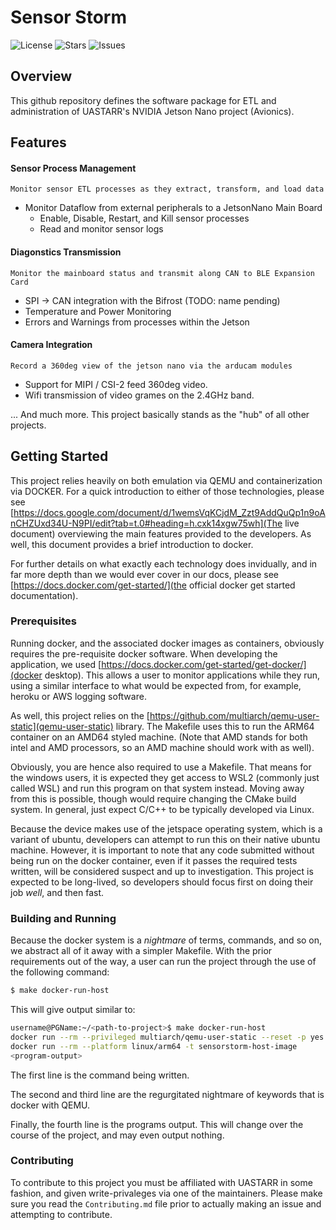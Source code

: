 # Sensor Storm

![License](https://img.shields.io/github/license/username/repository)
![Stars](https://img.shields.io/github/stars/username/repository)
![Issues](https://img.shields.io/github/issues/username/repository)


## Overview

This github repository defines the software package for ETL and administration of UASTARR's NVIDIA Jetson Nano project (Avionics).


## Features

#### Sensor Process Management
    Monitor sensor ETL processes as they extract, transform, and load data

- Monitor Dataflow from external peripherals to a JetsonNano Main Board
    - Enable, Disable, Restart, and Kill sensor processes
    - Read and monitor sensor logs


#### Diagonstics Transmission
    Monitor the mainboard status and transmit along CAN to BLE Expansion Card

- SPI -> CAN integration with the Bifrost (TODO: name pending)
- Temperature and Power Monitoring
- Errors and Warnings from processes within the Jetson


#### Camera Integration
    Record a 360deg view of the jetson nano via the arducam modules

- Support for MIPI / CSI-2 feed 360deg video.
- Wifi transmission of video grames on the 2.4GHz band.


... And much more. This project basically stands as the "hub" of all other projects.


## Getting Started

This project relies heavily on both emulation via QEMU and containerization via DOCKER. For a quick introduction to either of those technologies, please see [https://docs.google.com/document/d/1wemsVqKCjdM_Zzt9AddQuQp1n9oAnCHZUxd34U-N9PI/edit?tab=t.0#heading=h.cxk14xgw75wh](The live document) overviewing the main features provided to the developers. As well, this document provides a brief introduction to docker.

For further details on what exactly each technology does invidually, and in far more depth than we would ever cover in our docs, please see [https://docs.docker.com/get-started/](the official docker get started documentation).


### Prerequisites

Running docker, and the associated docker images as containers, obviously requires the pre-requisite docker software. When developing the application, we used [https://docs.docker.com/get-started/get-docker/](docker desktop). This allows a user to monitor applications while they run, using a similar interface to what would be expected from, for example, heroku or AWS logging software.

As well, this project relies on the [https://github.com/multiarch/qemu-user-static](qemu-user-static) library. The Makefile uses this to run the ARM64 container on an AMD64 styled machine. (Note that AMD stands for both intel and AMD processors, so an AMD machine should work with as well).

Obviously, you are hence also required to use a Makefile. That means for the windows users, it is expected they get access to WSL2 (commonly just called WSL) and run this program on that system instead. Moving away from this is possible, though would require changing the CMake build system. In general, just expect C/C++ to be typically developed via Linux.

Because the device makes use of the jetspace operating system, which is a variant of ubuntu, developers can attempt to run this on their native ubuntu machine. However, it is important to note that any code submitted without being run on the docker container, even if it passes the required tests written, will be considered suspect and up to investigation. This project is expected to be long-lived, so developers should focus first on doing their job *well*, and then fast.


### Building and Running

Because the docker system is a *nightmare* of terms, commands, and so on, we abstract all of it away with a simpler Makefile. With the prior requirements out of the way, a user can run the project through the use of the following command:


```sh
$ make docker-run-host
```

This will give output similar to:

```sh
username@PGName:~/<path-to-project>$ make docker-run-host
docker run --rm --privileged multiarch/qemu-user-static --reset -p yes > /dev/null 2>&1
docker run --rm --platform linux/arm64 -t sensorstorm-host-image
<program-output>
```

The first line is the command being written.

The second and third line are the regurgitated nightmare of keywords that is docker with QEMU.

Finally, the fourth line is the programs output. This will change over the course of the project, and may even output nothing.


### Contributing

To contribute to this project you must be affiliated with UASTARR in some fashion, and given write-privaleges via one of the maintainers. Please make sure you read the `Contributing.md` file prior to actually making an issue and attempting to contribute.
